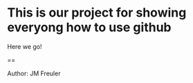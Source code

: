 This is our project for showing everyong how to use github
===

Here we go!

==

Author: JM Freuler
